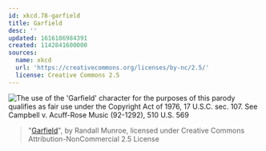 ```yaml
---
id: xkcd.78-garfield
title: Garfield
desc: ''
updated: 1616186984391
created: 1142841600000
sources:
  name: xkcd
  url: 'https://creativecommons.org/licenses/by-nc/2.5/'
  license: Creative Commons 2.5
---
```

![The use of the 'Garfield' character for the purposes of this parody qualifies as fair use under the Copyright Act of 1976, 17 U.S.C. sec. 107.  See Campbell v. Acuff-Rose Music (92-1292), 510 U.S. 569](https://imgs.xkcd.com/comics/garfield.jpg)
> "[Garfield](https://xkcd.com/78/)", by Randall Munroe, licensed under Creative Commons Attribution-NonCommercial 2.5 License
